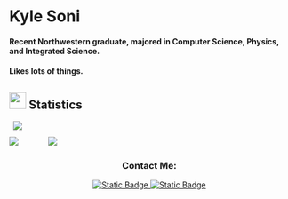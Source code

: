 # Kyle Soni
<h4> Recent Northwestern graduate, majored in Computer Science, Physics, and Integrated Science.</h4>
<h4> Likes lots of things.</h4>


## <img src="https://media4.giphy.com/media/MIGbtLZoVjbl0bYbAd/giphy.gif?cid=ecf05e472t2h0i8d7dcjaoau9iqtchhr899hxmpxzzgc7lyw&rid=giphy.gif" width="30"> Statistics

<img src="https://github-profile-summary-cards.vercel.app/api/cards/profile-details?username=kylesoni&theme=tokyonight" style="margin-left:7px;margin-bottom:12px"/>
<div>
    <img src="https://github-profile-summary-cards.vercel.app/api/cards/repos-per-language?username=kylesoni&theme=tokyonight" style="margin-right:50px" />
    <img src="https://github-profile-summary-cards.vercel.app/api/cards/most-commit-language?username=kylesoni&theme=tokyonight" />
</div>

<h3 align="center">Contact Me:</h3>
<p align="center">
    <a href="https%3A%2F%2Fwww.linkedin.com%2Fin%2Fkyle-soni-581636170%2F">
        <img alt="Static Badge" src="https://img.shields.io/badge/kyle soni-%230A66C2?style=for-the-badge&logo=linkedin&logoColor=white">
    </a>
    <a href="mailto:kylesoni2142@gmail.com">
        <img alt="Static Badge" src="https://img.shields.io/badge/kylesoni2142@gmail.com-%23EA4335?style=for-the-badge&logo=gmail&logoColor=white">
    </a>
</p>
